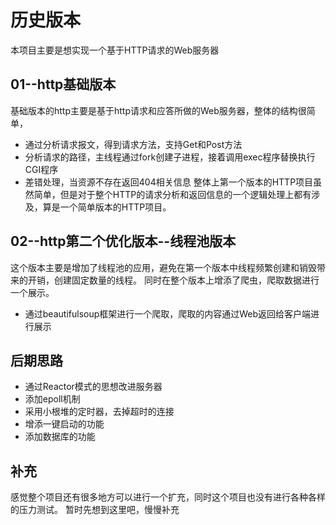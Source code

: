 # 历史版本
本项目主要是想实现一个基于HTTP请求的Web服务器
## 01--http基础版本
基础版本的http主要是基于http请求和应答所做的Web服务器，整体的结构很简单，
- 通过分析请求报文，得到请求方法，支持Get和Post方法
- 分析请求的路径，主线程通过fork创建子进程，接着调用exec程序替换执行CGI程序
- 差错处理，当资源不存在返回404相关信息
整体上第一个版本的HTTP项目虽然简单，但是对于整个HTTP的请求分析和返回信息的一个逻辑处理上都有涉及，算是一个简单版本的HTTP项目。
## 02--http第二个优化版本--线程池版本  
这个版本主要是增加了线程池的应用，避免在第一个版本中线程频繁创建和销毁带来的开销，创建固定数量的线程。
同时在整个版本上增添了爬虫，爬取数据进行一个展示。
- 通过beautifulsoup框架进行一个爬取，爬取的内容通过Web返回给客户端进行展示

## 后期思路
- 通过Reactor模式的思想改进服务器
- 添加epoll机制
- 采用小根堆的定时器，去掉超时的连接
- 增添一键启动的功能
- 添加数据库的功能

## 补充
感觉整个项目还有很多地方可以进行一个扩充，同时这个项目也没有进行各种各样的压力测试。
暂时先想到这里吧，慢慢补充

